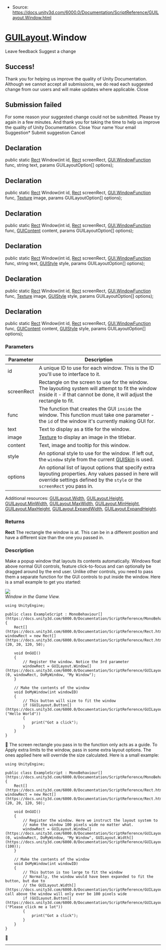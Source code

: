 * Source: https://docs.unity3d.com/6000.0/Documentation/ScriptReference/GUILayout.Window.html

#  [GUILayout](https://docs.unity3d.com/6000.0/Documentation/ScriptReference/GUILayout.html).Window
Leave feedback
Suggest a change
## Success!
Thank you for helping us improve the quality of Unity Documentation. Although we cannot accept all submissions, we do read each suggested change from our users and will make updates where applicable.
Close
## Submission failed
For some reason your suggested change could not be submitted. Please <a>try again</a> in a few minutes. And thank you for taking the time to help us improve the quality of Unity Documentation.
Close
Your name Your email Suggestion* Submit suggestion
Cancel
## Declaration
public static [Rect](https://docs.unity3d.com/6000.0/Documentation/ScriptReference/Rect.html) Window(int id, [Rect](https://docs.unity3d.com/6000.0/Documentation/ScriptReference/Rect.html) screenRect, [GUI.WindowFunction](https://docs.unity3d.com/6000.0/Documentation/ScriptReference/GUI.WindowFunction.html) func, string text, params GUILayoutOption[] options); 
## Declaration
public static [Rect](https://docs.unity3d.com/6000.0/Documentation/ScriptReference/Rect.html) Window(int id, [Rect](https://docs.unity3d.com/6000.0/Documentation/ScriptReference/Rect.html) screenRect, [GUI.WindowFunction](https://docs.unity3d.com/6000.0/Documentation/ScriptReference/GUI.WindowFunction.html) func, [Texture](https://docs.unity3d.com/6000.0/Documentation/ScriptReference/Texture.html) image, params GUILayoutOption[] options); 
## Declaration
public static [Rect](https://docs.unity3d.com/6000.0/Documentation/ScriptReference/Rect.html) Window(int id, [Rect](https://docs.unity3d.com/6000.0/Documentation/ScriptReference/Rect.html) screenRect, [GUI.WindowFunction](https://docs.unity3d.com/6000.0/Documentation/ScriptReference/GUI.WindowFunction.html) func, [GUIContent](https://docs.unity3d.com/6000.0/Documentation/ScriptReference/GUIContent.html) content, params GUILayoutOption[] options); 
## Declaration
public static [Rect](https://docs.unity3d.com/6000.0/Documentation/ScriptReference/Rect.html) Window(int id, [Rect](https://docs.unity3d.com/6000.0/Documentation/ScriptReference/Rect.html) screenRect, [GUI.WindowFunction](https://docs.unity3d.com/6000.0/Documentation/ScriptReference/GUI.WindowFunction.html) func, string text, [GUIStyle](https://docs.unity3d.com/6000.0/Documentation/ScriptReference/GUIStyle.html) style, params GUILayoutOption[] options); 
## Declaration
public static [Rect](https://docs.unity3d.com/6000.0/Documentation/ScriptReference/Rect.html) Window(int id, [Rect](https://docs.unity3d.com/6000.0/Documentation/ScriptReference/Rect.html) screenRect, [GUI.WindowFunction](https://docs.unity3d.com/6000.0/Documentation/ScriptReference/GUI.WindowFunction.html) func, [Texture](https://docs.unity3d.com/6000.0/Documentation/ScriptReference/Texture.html) image, [GUIStyle](https://docs.unity3d.com/6000.0/Documentation/ScriptReference/GUIStyle.html) style, params GUILayoutOption[] options); 
## Declaration
public static [Rect](https://docs.unity3d.com/6000.0/Documentation/ScriptReference/Rect.html) Window(int id, [Rect](https://docs.unity3d.com/6000.0/Documentation/ScriptReference/Rect.html) screenRect, [GUI.WindowFunction](https://docs.unity3d.com/6000.0/Documentation/ScriptReference/GUI.WindowFunction.html) func, [GUIContent](https://docs.unity3d.com/6000.0/Documentation/ScriptReference/GUIContent.html) content, [GUIStyle](https://docs.unity3d.com/6000.0/Documentation/ScriptReference/GUIStyle.html) style, params GUILayoutOption[] options); 
### Parameters
Parameter | Description  
---|---  
id | A unique ID to use for each window. This is the ID you'll use to interface to it.  
screenRect | Rectangle on the screen to use for the window. The layouting system will attempt to fit the window inside it - if that cannot be done, it will adjust the rectangle to fit.  
func | The function that creates the GUI `inside` the window. This function must take one parameter - the `id` of the window it's currently making GUI for.  
text | Text to display as a title for the window.  
image |  [Texture](https://docs.unity3d.com/6000.0/Documentation/ScriptReference/Texture.html) to display an image in the titlebar.  
content | Text, image and tooltip for this window.  
style | An optional style to use for the window. If left out, the `window` style from the current [GUISkin](https://docs.unity3d.com/6000.0/Documentation/ScriptReference/GUISkin.html) is used.  
options | An optional list of layout options that specify extra layouting properties. Any values passed in here will override settings defined by the `style` or the `screenRect` you pass in.  
Additional resources: [GUILayout.Width](https://docs.unity3d.com/6000.0/Documentation/ScriptReference/GUILayout.Width.html), [GUILayout.Height](https://docs.unity3d.com/6000.0/Documentation/ScriptReference/GUILayout.Height.html), [GUILayout.MinWidth](https://docs.unity3d.com/6000.0/Documentation/ScriptReference/GUILayout.MinWidth.html), [GUILayout.MaxWidth](https://docs.unity3d.com/6000.0/Documentation/ScriptReference/GUILayout.MaxWidth.html), [GUILayout.MinHeight](https://docs.unity3d.com/6000.0/Documentation/ScriptReference/GUILayout.MinHeight.html), [GUILayout.MaxHeight](https://docs.unity3d.com/6000.0/Documentation/ScriptReference/GUILayout.MaxHeight.html), [GUILayout.ExpandWidth](https://docs.unity3d.com/6000.0/Documentation/ScriptReference/GUILayout.ExpandWidth.html), [GUILayout.ExpandHeight](https://docs.unity3d.com/6000.0/Documentation/ScriptReference/GUILayout.ExpandHeight.html).  
### Returns
**Rect** The rectangle the window is at. This can be in a different position and have a different size than the one you passed in. 
### Description
Make a popup window that layouts its contents automatically.
Windows float above normal GUI controls, feature click-to-focus and can optionally be dragged around by the end user. Unlike other controls, you need to pass them a separate function for the GUI controls to put inside the window. Here is a small example to get you started:  
  
![](https://docs.unity3d.com/6000.0/Documentation/StaticFiles/ScriptRefImages/GUILayoutWindow.png)  
_Window in the Game View._
```
using UnityEngine;  
  
public class ExampleScript : MonoBehaviour[](https://docs.unity3d.com/6000.0/Documentation/ScriptReference/MonoBehaviour.html)
{
    Rect[](https://docs.unity3d.com/6000.0/Documentation/ScriptReference/Rect.html) windowRect = new Rect[](https://docs.unity3d.com/6000.0/Documentation/ScriptReference/Rect.html)(20, 20, 120, 50);  
  
    void OnGUI()
    {
        // Register the window. Notice the 3rd parameter
        windowRect = GUILayout.Window[](https://docs.unity3d.com/6000.0/Documentation/ScriptReference/GUILayout.Window.html)(0, windowRect, DoMyWindow, "My Window");
    }  
  
    // Make the contents of the window
    void DoMyWindow(int windowID)
    {
        // This button will size to fit the window
        if (GUILayout.Button[](https://docs.unity3d.com/6000.0/Documentation/ScriptReference/GUILayout.Button.html)("Hello World"))
        {
            print("Got a click");
        }
    }
}

```

The screen rectangle you pass in to the function only acts as a guide. To Apply extra limits to the window, pass in some extra layout options. The ones applied here will override the size calculated. Here is a small example:
```
using UnityEngine;  
  
public class ExampleScript : MonoBehaviour[](https://docs.unity3d.com/6000.0/Documentation/ScriptReference/MonoBehaviour.html)
{
    Rect[](https://docs.unity3d.com/6000.0/Documentation/ScriptReference/Rect.html) windowRect = new Rect[](https://docs.unity3d.com/6000.0/Documentation/ScriptReference/Rect.html)(20, 20, 120, 50);  
  
    void OnGUI()
    {
        // Register the window. Here we instruct the layout system to
        // make the window 100 pixels wide no matter what.
        windowRect = GUILayout.Window[](https://docs.unity3d.com/6000.0/Documentation/ScriptReference/GUILayout.Window.html)(0, windowRect, DoMyWindow, "My Window", GUILayout.Width[](https://docs.unity3d.com/6000.0/Documentation/ScriptReference/GUILayout.Width.html)(100));
    }  
  
    // Make the contents of the window
    void DoMyWindow(int windowID)
    {
        // This button is too large to fit the window
        // Normally, the window would have been expanded to fit the button, but due to
        // the GUILayout.Width[](https://docs.unity3d.com/6000.0/Documentation/ScriptReference/GUILayout.Width.html) call above the window will only ever be 100 pixels wide
        if (GUILayout.Button[](https://docs.unity3d.com/6000.0/Documentation/ScriptReference/GUILayout.Button.html)("Please click me a lot"))
        {
            print("Got a click");
        }
    }
}

```

* * *
